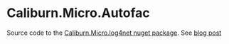 Caliburn.Micro.Autofac
======================
                       
Source code to the [Caliburn.Micro.log4net nuget package](http://nuget.org/List/Packages/Caliburn.Micro.log4net).
See [blog post](http://buksbaum.us/2011/07/05/introducing-caliburn-micro-log4net/)